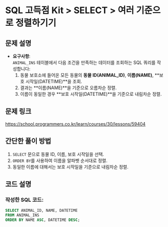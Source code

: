 # SQL 고득점 Kit > SELECT > 여러 기준으로 정렬하기기

## 문제 설명
- **요구사항**:  
`ANIMAL_INS` 테이블에서 다음 조건을 만족하는 데이터를 조회하는 SQL 쿼리를 작성합니다:
  1. 동물 보호소에 들어온 모든 동물의 **동물 ID(ANIMAL_ID)**, **이름(NAME)**, **보호 시작일(DATETIME)**을 조회.
  2. 결과는 **이름(NAME)**을 기준으로 오름차순 정렬.
  3. 이름이 동일한 경우 **보호 시작일(DATETIME)**을 기준으로 내림차순 정렬.

## 문제 링크
https://school.programmers.co.kr/learn/courses/30/lessons/59404

## 간단한 풀이 방법
1. `SELECT` 문으로 동물 ID, 이름, 보호 시작일을 선택.
2. `ORDER BY`를 사용하여 이름을 알파벳 순서대로 정렬.
3. 동일한 이름에 대해서는 보호 시작일을 기준으로 내림차순 정렬.

## 코드 설명
### 작성한 SQL 코드:
```sql
SELECT ANIMAL_ID, NAME, DATETIME
FROM ANIMAL_INS
ORDER BY NAME ASC, DATETIME DESC;